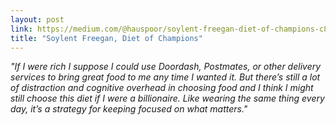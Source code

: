 ```yaml
---
layout: post
link: https://medium.com/@hauspoor/soylent-freegan-diet-of-champions-c8b104ae9d64
title: "Soylent Freegan, Diet of Champions"
---
```

*"If I were rich I suppose I could use Doordash, Postmates, or other delivery services to bring great food to me any time I wanted it. But there’s still a lot of distraction and cognitive overhead in choosing food and I think I might still choose this diet if I were a billionaire. Like wearing the same thing every day, it’s a strategy for keeping focused on what matters."*
